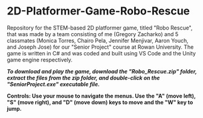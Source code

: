# 2D-Platformer-Game-Robo-Rescue

Repository for the STEM-based 2D platformer game, titled "Robo Rescue", that was made by a team consisting of me (Gregory Zacharko) and 5 classmates (Monica Torres, Chairo Pela, Jennifer Menjivar, Aaron Youch, and Joseph Jose) for our "Senior Project" course at Rowan University. The game is written in C# and was coded and built using VS Code and the Unity game engine respectively.

***To download and play the game, download the "Robo_Rescue.zip" folder, extract the files from the zip folder, and double-click on the "SeniorProject.exe" executable file.***

**Controls: Use your mouse to navigate the menus. Use the "A" (move left), "S" (move right), and "D" (move down) keys to move and the "W" key to jump.**
